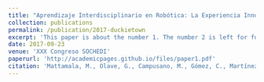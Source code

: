 ```yaml
---
title: "Aprendizaje Interdisciplinario en Robótica: La Experiencia Innovadora de Duckietown Chile"
collection: publications
permalink: /publication/2017-duckietown
excerpt: 'This paper is about the number 1. The number 2 is left for future work.'
date: 2017-09-23
venue: 'XXX Congreso SOCHEDI'
paperurl: 'http://academicpages.github.io/files/paper1.pdf'
citation: 'Mattamala, M., Olave, G., Campusano, M., Gómez, C., Martínez, L., Estefó,P., Ugalde, J., Urrutia, J., San-Martín, F., Zúñiga, P., Carrasco, J, Villar, C.,González, R., (2017). &quot;Aprendizaje Interdisciplinario en Robótica: La Experiencia Innovadora de Duckietown Chile.&quot; <i>XXX Congreso SOCHEDI 2017</i>.'
---
```

